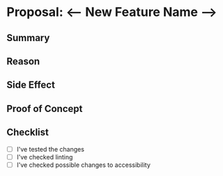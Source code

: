 # Proposal: <-- New Feature Name -->

## Summary

<!-- Summarize the new feature encountered concisely -->

## Reason

<!-- Reason behind introducing change/ new feature -->

## Side Effect

<!-- What will be affected by this change -->

## Proof of Concept

<!-- Provide, if possible, a proof of concept in a separate branch of a new feature -->

## Checklist

-   [ ] I've tested the changes
-   [ ] I've checked linting
-   [ ] I've checked possible changes to accessibility
